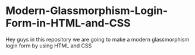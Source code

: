 # Modern-Glassmorphism-Login-Form-in-HTML-and-CSS
Hey guys in this repository we are going to make a modern glassmorphism login form by using HTML and CSS
